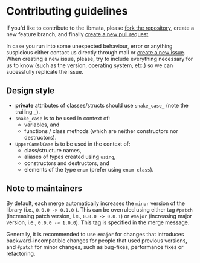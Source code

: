 # Contributing guidelines

If you'd like to contribute to the libmata,  please [fork the repository](https://github.com/VeriFIT/mata/fork),
create a new feature branch, and finally [create a new pull request](https://github.com/VeriFIT/mata/compare).

In case you run into some unexpected behaviour, error or anything suspicious either contact us directly through mail or
[create a new issue](https://github.com/VeriFIT/mata/issues/new/choose).
When creating a new issue, please, try to include everything necessary for us to know (such as the version, operating
system, etc.) so we can sucessfully replicate the issue.

## Design style

- **private** attributes of classes/structs should use `snake_case_` (note the trailing `_`).
- `snake_case` is to be used in context of:
    - variables, and
    - functions / class methods (which are neither constructors nor destructors).
- `UpperCamelCase` is to be used in the context of:
    - class/structure names,
    - aliases of types created using `using`,
    - constructors and destructors, and
    - elements of the type `enum` (prefer using `enum class`).

## Note to maintainers

By default, each merge automatically increases the `minor` version of the library
(i.e., `0.0.0 -> 0.1.0` ). This can be overruled using either tag `#patch` (increasing
patch version, i.e., `0.0.0 -> 0.0.1`) or `#major` (increasing major version, i.e.,
`0.0.0 -> 1.0.0`). This tag is specified in the merge message.

Generally, it is recommended to use `#major` for changes that introduces backward-incompatible
changes for people that used previous versions, and `#patch` for minor changes, such as bug-fixes,
performance fixes or refactoring.
